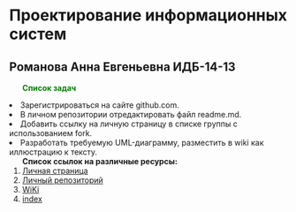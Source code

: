 # Проектирование информационных систем
## Романова Анна Евгеньевна ИДБ-14-13
<strong><ol><font color="green">Список задач</font></ol></strong>
<li>Зарегистрироваться на сайте github.com.<br>
<li>В личном репозитории отредактировать файл readme.md.<br>
<li>Добавить ссылку на личную страницу в списке группы с использованием fork.<br>
<li>Разработать требуемую UML-диаграмму, разместить в wiki как иллюстрацию к тексту.</ol><br>
<ol><strong>Список ссылок на различные ресурсы:</strong><br>
<li><a href="https://github.com/Annaromanova96">Личная страница</a><br>
<li><a href="https://github.com/Annaromanova96/AnnaRomanova.github.io">Личный репозиторий</a><br>
<li><a href="https://github.com/Annaromanova96/AnnaRomanova.github.io/wiki">WiKi</a><br>
<li><a href="https://annaromanova96.github.io/AnnaRomanova.github.io/">index</a></ol><br>
 
